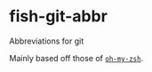 # fish-git-abbr
Abbreviations for git

Mainly based off those of [`oh-my-zsh`](https://github.com/robbyrussell/oh-my-zsh/wiki/Cheatsheet#git).

